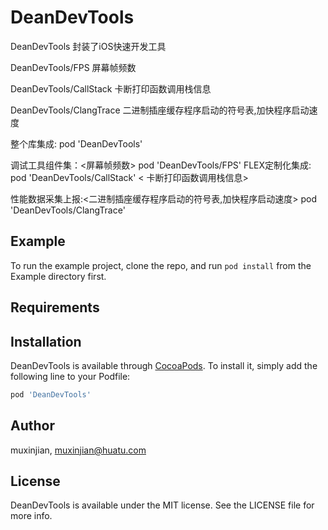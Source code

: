 # DeanDevTools

DeanDevTools 封装了iOS快速开发工具

DeanDevTools/FPS 屏幕帧频数

DeanDevTools/CallStack 卡断打印函数调用栈信息

DeanDevTools/ClangTrace 二进制插座缓存程序启动的符号表,加快程序启动速度

整个库集成:
pod 'DeanDevTools'

调试工具组件集：<屏幕帧频数>
pod 'DeanDevTools/FPS'
FLEX定制化集成:
pod 'DeanDevTools/CallStack' < 卡断打印函数调用栈信息>

性能数据采集上报:<二进制插座缓存程序启动的符号表,加快程序启动速度>
pod 'DeanDevTools/ClangTrace'

## Example

To run the example project, clone the repo, and run `pod install` from the Example directory first.

## Requirements

## Installation

DeanDevTools is available through [CocoaPods](https://cocoapods.org). To install
it, simply add the following line to your Podfile:

```ruby
pod 'DeanDevTools'
```

## Author

muxinjian, muxinjian@huatu.com

## License

DeanDevTools is available under the MIT license. See the LICENSE file for more info.
